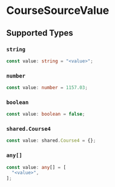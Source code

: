 # CourseSourceValue


## Supported Types

### `string`

```typescript
const value: string = "<value>";
```

### `number`

```typescript
const value: number = 1157.03;
```

### `boolean`

```typescript
const value: boolean = false;
```

### `shared.Course4`

```typescript
const value: shared.Course4 = {};
```

### `any[]`

```typescript
const value: any[] = [
  "<value>",
];
```


